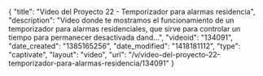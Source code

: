 {
    "title": "Video del Proyecto 22 - Temporizador para alarmas residencia",
    "description": "Video donde te mostramos el funcionamiento de un temporizador para alarmas residenciales, que sirve para controlar un tiempo para permanecer desactivada dand...",
    "videoid": "134091",
    "date_created": "1385165256",
    "date_modified": "1418181112",
    "type": "captivate",
    "layout": "video",
    "url": "\/v\/video-del-proyecto-22-temporizador-para-alarmas-residencia\/134091"
}